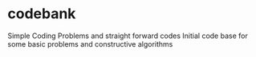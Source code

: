 # codebank
Simple Coding Problems and straight forward codes
Initial code base for some basic problems and constructive algorithms
